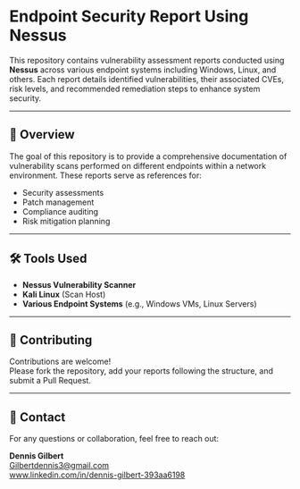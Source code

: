 # Endpoint Security Report Using Nessus

This repository contains vulnerability assessment reports conducted using **Nessus** across various endpoint systems including Windows, Linux, and others. Each report details identified vulnerabilities, their associated CVEs, risk levels, and recommended remediation steps to enhance system security.

---

## 📄 Overview

The goal of this repository is to provide a comprehensive documentation of vulnerability scans performed on different endpoints within a network environment. These reports serve as references for:

- Security assessments
- Patch management
- Compliance auditing
- Risk mitigation planning

---

## 🛠 Tools Used

- **Nessus Vulnerability Scanner**
- **Kali Linux** (Scan Host)
- **Various Endpoint Systems** (e.g., Windows VMs, Linux Servers)
  
---

## 🤝 Contributing

Contributions are welcome!  
Please fork the repository, add your reports following the structure, and submit a Pull Request.

---

## 📧 Contact

For any questions or collaboration, feel free to reach out:

**Dennis Gilbert**  
Gilbertdennis3@gmail.com  
www.linkedin.com/in/dennis-gilbert-393aa6198
